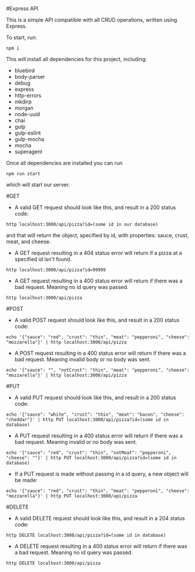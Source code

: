 #Express API

This is a simple API compatible with all CRUD operations, written using Express.

To start, run:

  ```
  npm i
  ```

This will install all dependencies for this project, including:
- bluebird
- body-parser
- debug
- express
- http-errors
- mkdirp
- morgan
- node-uuid
- chai
- gulp
- gulp-eslint
- gulp-mocha
- mocha
- superagent

Once all dependencies are installed you can run

```
npm run start
```

which will start our server.

#GET

- A valid GET request should look like this, and result in a 200 status code:

```
http localhost:3000/api/pizza?id=(some id in our database)
```

and that will return the object, specified by id, with properties: sauce, crust, meat, and cheese.

- A GET request resulting in a 404 status error will return if a pizza at a specified id isn't found.

```
http localhost:3000/api/pizza?id=99999
```

- A GET request resulting in a 400 status error will return if there was a bad request. Meaning no id query was passed.

```
http localhost:3000/api/pizza
```

#POST

- A valid POST request should look like this, and result in a 200 status code:

```
echo '{"sauce": "red", "crust": "thin", "meat": "pepperoni", "cheese": "mozzarella"}' | http localhost:3000/api/pizza
```

- A POST request resulting in a 400 status error will return if there was a bad request. Meaning invalid body or no body was sent.

```
echo '{"sauce": "", "notCrust": "thin", "meat": "pepperoni", "cheese": "mozzarella"}' | http localhost:3000/api/pizza
```

#PUT

- A valid PUT request should look like this, and result in a 200 status code:

```
echo '{"sauce": "white", "crust": "thin", "meat": "bacon", "cheese": "cheddar"}' | http PUT localhost:3000/api/pizza?id=(some id in database)
```

- A PUT request resulting in a 400 status error will return if there was a bad request. Meaning invalid or no body was sent.

```
echo '{"sauce": "red", "crust": "thin", "notMeat": "pepperoni", "cheese": ""}' | http PUT localhost:3000/api/pizza?id=(some id in database)
```

- If a PUT request is made without passing in a id query, a new object will be made:

```
echo '{"sauce": "red", "crust": "thin", "meat": "pepperoni", "cheese": "mozzarella"}' | http PUT localhost:3000/api/pizza
```

#DELETE

- A valid DELETE request should look like this, and result in a 204 status code:

```
http DELETE localhost:3000/api/pizza?id=(some id in database)
```

- A DELETE request resulting in a 400 status error will return if there was a bad request. Meaning no id query was passed.

```
http DELETE localhost:3000/api/pizza
```
